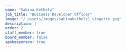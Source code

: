 ```yaml
---
name: "Sabina Kethelz"
job_title: "Business Developer Officer"
image: "/_assets/images/sabinakethelz1_vingette.jpg"
description: |
order: 2
staff_member: true
board_member: false
spokesperson: true
---
```

